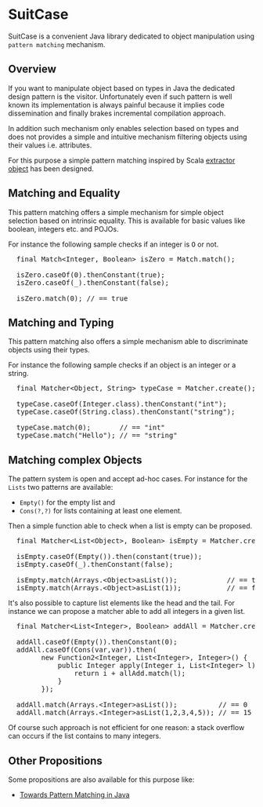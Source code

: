 SuitCase
========

SuitCase is a convenient Java library dedicated to object manipulation using `pattern matching` mechanism.

Overview
--------

If you want to manipulate object based on types in Java the dedicated design pattern is the visitor.
Unfortunately even if such pattern is well known its implementation is always painful because it implies
code dissemination and finally brakes incremental compilation approach.

In addition such mechanism only enables selection based on types and does not provides a simple and
intuitive mechanism filtering objects using their values i.e. attributes.

For this purpose a simple pattern matching inspired by Scala [extractor object](http://www.scala-lang.org/node/112)
has been designed.

Matching and Equality
---------------------

This pattern matching offers a simple mechanism for simple object selection based on intrinsic equality.
This is available for basic values like boolean, integers etc. and POJOs.

For instance the following sample checks if an integer is <tt>O</tt> or not.

<pre>
  final Match&lt;Integer, Boolean> isZero = Match.match();

  isZero.caseOf(0).thenConstant(true);
  isZero.caseOf(_).thenConstant(false);
    
  isZero.match(0); // == true
</pre>

Matching and Typing
-------------------

This pattern matching also offers a simple mechanism able to discriminate objects using their types.

For instance the following sample checks if an object is an integer or a string.

<pre>
  final Matcher&lt;Object, String> typeCase = Matcher.create();

  typeCase.caseOf(Integer.class).thenConstant("int");
  typeCase.caseOf(String.class).thenConstant("string");

  typeCase.match(0);       // == "int"
  typeCase.match("Hello"); // == "string"
</pre>

Matching complex Objects 
------------------------

The pattern system is open and accept ad-hoc cases. For instance for the `Lists` two patterns are available:
* `Empty()` for the empty list and
* `Cons(?,?)` for lists containing at least one element.

Then a simple function able to check when a list is empty can be proposed.

<pre>
  final Matcher&lt;List&lt;Object>, Boolean> isEmpty = Matcher.create();

  isEmpty.caseOf(Empty()).then(constant(true));
  isEmpty.caseOf(_).thenConstant(false);

  isEmpty.match(Arrays.&lt;Object>asList());            // == true
  isEmpty.match(Arrays.&lt;Object>asList(1));           // == false
</pre>

It's also possible to capture list elements like the head and the tail. For instance we can propose a matcher
able to add all integers in a given list.

<pre>
  final Matcher&lt;List&lt;Integer>, Boolean> addAll = Matcher.create();

  addAll.caseOf(Empty()).thenConstant(0);
  addAll.caseOf(Cons(var,var)).then(
        new Function2&lt;Integer, List&lt;Integer>, Integer>() {
            public Integer apply(Integer i, List&lt;Integer> l) throws MatchingException {
                return i + allAdd.match(l);
            }
        });

  addAll.match(Arrays.&lt;Integer>asList());          // == 0
  addAll.match(Arrays.&lt;Integer>asList(1,2,3,4,5)); // == 15
</pre>

Of course such approach is not efficient for one reason: a stack overflow can occurs if the list contains
to many integers.

Other Propositions
------------------

Some propositions are also available for this purpose like:
* [Towards Pattern Matching in Java](http://kerflyn.wordpress.com/2012/05/09/towards-pattern-matching-in-java/)